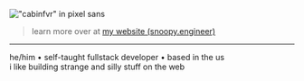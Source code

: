 !["cabinfvr" in pixel sans](https://i.imgur.com/Of2TTph.png)
> learn more over at [my website (snoopy.engineer)](https://snoopy.engineer)

---

he/him • self-taught fullstack developer • based in the us<br/>
i like building strange and silly stuff on the web
